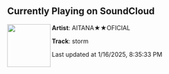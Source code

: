 ## Currently Playing on SoundCloud

[<img align="left" width="100" src="https://i1.sndcdn.com/artworks-BqjhA45zLzghJ7Lc-rHCqUQ-t500x500.jpg">](https://soundcloud.com/aitanaxxoficial/storm)

**Artist**: AITANA★★OFICIAL 

**Track**: storm

Last updated at 1/16/2025, 8:35:33 PM
